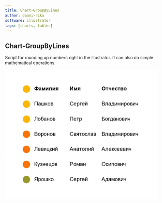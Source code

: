 ```yaml
---
title: Chart-GroupByLines
author: daani-rika
software: illustrator
tags: [charts, tables]
---
```


## Chart-GroupByLines
Script for rounding up numbers right in the Illustrator. It can also do simple mathematical operations.

![Chart-GroupByLines](./assets/Chart-GroupByLines.gif)
